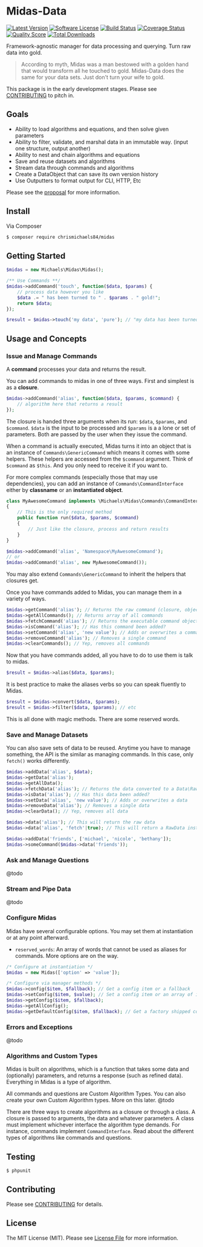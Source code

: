 # Midas-Data

[![Latest Version](https://img.shields.io/github/release/thephpleague/:package_name.svg?style=flat-square)](https://github.com/thephpleague/:package_name/releases)
[![Software License](https://img.shields.io/badge/license-MIT-brightgreen.svg?style=flat-square)](LICENSE.md)
[![Build Status](https://img.shields.io/travis/thephpleague/:package_name/master.svg?style=flat-square)](https://travis-ci.org/thephpleague/:package_name)
[![Coverage Status](https://img.shields.io/scrutinizer/coverage/g/thephpleague/:package_name.svg?style=flat-square)](https://scrutinizer-ci.com/g/thephpleague/:package_name/code-structure)
[![Quality Score](https://img.shields.io/scrutinizer/g/thephpleague/:package_name.svg?style=flat-square)](https://scrutinizer-ci.com/g/thephpleague/:package_name)
[![Total Downloads](https://img.shields.io/packagist/dt/league/:package_name.svg?style=flat-square)](https://packagist.org/packages/league/:package_name)

Framework-agnostic manager for data processing and querying. Turn raw data into gold.

> According to myth, Midas was a man bestowed with a golden hand that would transform all he touched to gold. Midas-Data does the same for your data sets. Just don't turn your wife to gold.

This package is in the early development stages. Please see [CONTRIBUTING](CONTRIBUTING.md) to pitch in.

## Goals
  * Ability to load algorithms and equations, and then solve given parameters
  * Ability to filter, validate, and marshal data in an immutable way. (input one structure, output another)
  * Ability to nest and chain algorithms and equations
  * Save and reuse datasets and algorithms
  * Stream data through commands and algorithms
  * Create a DataObject that can save its own version history
  * Use Outputters to format output for CLI, HTTP, Etc

Please see the [proposal](proposal.md) for more information.

## Install
Via Composer
``` bash
$ composer require chrismichaels84/midas
```

## Getting Started
``` php
$midas = new Michaels\Midas\Midas();

/** Use Commands **/
$midas->addCommand('touch', function($data, $params) {
    // process data however you like
    $data .= " has been turned to " . $params . " gold!";
    return $data;
});

$result = $midas->touch('my data', 'pure'); // "my data has been turned to pure gold"
```

## Usage and Concepts
### Issue and Manage Commands
A **command** processes your data and returns the result.

You can add commands to midas in one of three ways. First and simplest is as a **closure**.
```php
$midas->addCommand('alias', function($data, $params, $command) {
    // algorithm here that returns a result
});
```
The closure is handed three arguments when its run: `$data`, `$params`, and `$command`. `$data` is the input to be processed and `$params` is a a lone or set of parameters. Both are passed by the user when they issue the command.

When a command is actually executed, Midas turns it into an object that is an instance of `Commands\GenericCommand` which means it comes with some helpers. These helpers are accessed from the `$command` argument. Think of `$command` as `$this`. And you only need to receive it if you want to.

For more complex commands (especially those that may use dependencies), you can add an instance of `Commands\CommandInterface` either by **classname** or an **instantiated object**.

```php
class MyAwesomeCommand implements \Michaels\Midas\Commands\CommandInterface
{
    // This is the only required method
    public function run($data, $params, $command)
    {
        // Just like the closure, process and return results
    }
}

$midas->addCommand('alias', 'Namespace\MyAwesomeCommand');
// or
$midas->addCommand('alias', new MyAwesomeCommand());
```
You may also extend `Commands\GenericCommand` to inherit the helpers that closures get.

Once you have commands added to Midas, you can manage them in a variety of ways.
```php
$midas->getCommand('alias'); // Returns the raw command (closure, object, or classname)
$midas->getAllCommands(); // Returns array of all commands
$midas->fetchCommand('alias'); // Returns the executable command object
$midas->isCommand('alias'); // Has this command been added?
$midas->setCommand('alias', 'new value'); // Adds or overwrites a command
$midas->removeCommand('alias'); // Removes a single command
$midas->clearCommands(); // Yep, removes all commands
```

Now that you have commands added, all you have to do to use them is talk to midas.
```php
$result = $midas->alias($data, $params);
```
It is best practice to make the aliases verbs so you can speak fluently to Midas.
```php
$result = $midas->convert($data, $params);
$result = $midas->filter($data, $params); // etc
```
This is all done with magic methods. There are some reserved words.

### Save and Manage Datasets
You can also save sets of data to be reused. Anytime you have to manage something, the API is the similar as managing commands. In this case, only `fetch()` works differently.
```php
$midas->addData('alias', $data);
$midas->getData('alias');
$midas->getAllData();
$midas->fetchData('alias'); // Returns the data converted to a Data\RawData instance
$midas->isData('alias'); // Has this data been added?
$midas->setData('alias', 'new value'); // Adds or overwrites a data
$midas->removeData('alias'); // Removes a single data
$midas->clearData(); // Yep, removes all data

$midas->data('alias'); // This will return the raw data
$midas->data('alias', 'fetch'|true); // This will return a RawData instance

$midas->addData('friends', ['michael', 'nicole', 'bethany']);
$midas->someCommand($midas->data('friends'));
```

### Ask and Manage Questions
@todo

### Stream and Pipe Data
@todo

### Configure Midas
Midas have several configurable options. You may set them at instantiation or at any point afterward.
  * `reserved_words`: An array of words that cannot be used as aliases for commands.
More options are on the way.

```php
/* Configure at instantiation */
$midas = new Midas(['option' => 'value']);

/* Configure via manager methods */
$midas->config($item, $fallback); // Get a config item or a fallback
$midas->setConfig($item, $value); // Set a config item or an array of items
$midas->getConfig($item, $fallback);
$midas->getAllConfig();
$midas->getDefaultConfig($item, $fallback); // Get a factory shipped config item
```

### Errors and Exceptions
@todo

### Algorithms and Custom Types
Midas is built on algorithms, which is a function that takes some data and (optionally) parameters, and returns a response (such as refined data). Everything in Midas is a type of algorithm.

All commands and questions are Custom Algorithm Types. You can also create your own Custom Algorithm types. More on this later.
@todo

There are three ways to create algorithms as a closure or through a class. A closure is passed to arguments, the data and whatever parameters. A class must implement whichever interface the algorithm type demands. For instance, commands implement `CommandInterface`. Read about the different types of algorithms like commands and questions.

## Testing
``` bash
$ phpunit
```

## Contributing
Please see [CONTRIBUTING](CONTRIBUTING.md) for details.

## License
The MIT License (MIT). Please see [License File](LICENSE.md) for more information.
